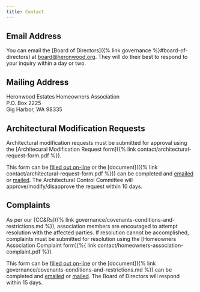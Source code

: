 ```yaml
---
title: Contact
---
```


## Email Address

You can email the [Board of Directors]({% link governance %}#board-of-directors) at <board@heronwood.org>. They will do their best to respond to your inquiry within a day or two.

## Mailing Address

Heronwood Estates Homeowners Association  
P.O. Box 2225  
Gig Harbor, WA 98335

## Architectural Modification Requests

Architectural modification requests must be submitted for approval using the [Architecural Modification Request form]({% link contact/architectural-request-form.pdf %}).

This form can be [filled out on-line](about:blank) or the [document](({% link contact/architectural-request-form.pdf %})) can be completed and [emailed](mailto:board@heronwood.org) or [mailed](#mailing-address). The Architectural Control Committee will approve/modify/disapprove the request within 10 days.

## Complaints

As per our [CC&Rs]({% link governance/covenants-conditions-and-restrictions.md %}), association members are encouraged to attempt resolution with the affected parties. If resolution cannot be accomplished, complaints must be submitted for resolution using the [Homeowners Association Complaint form](%{ link contact/homeowners-association-complaint.pdf %}).

This form can be [filled out on-line](about:blank) or the [document]({% link governance/covenants-conditions-and-restrictions.md %}) can be completed and [emailed](mailto:board@heronwood.org) or [mailed](#mailing-address). The Board of Directors will respond within 15 days.
